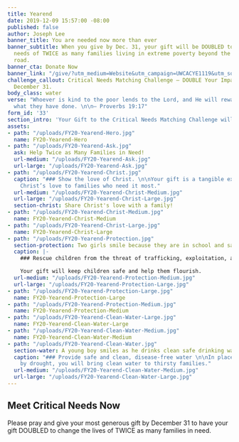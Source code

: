 ```yaml
---
title: Yearend
date: 2019-12-09 15:57:00 -08:00
published: false
author: Joseph Lee
banner_title: You are needed now more than ever
banner_subtitle: When you give by Dec. 31, your gift will be DOUBLED to meet the critical
  needs of TWICE as many families living in extreme poverty beyond the end of the
  road.
banner_cta: Donate Now
banner_link: "/give/?utm_medium=Website&utm_campaign=UWCACYE1119&utm_source=World+Concern&utm_content=Homepage+Takeover&utm_term=Homepage+Takeover"
challenge_callout: Critical Needs Matching Challenge — DOUBLE Your Impact — Give by
  December 31.
body_class: water
verse: "Whoever is kind to the poor lends to the Lord, and He will reward them for
  what they have done. \n\n— Proverbs 19:17"
form_id: '33'
section_intro: 'Your Gift to the Critical Needs Matching Challenge will:'
assets:
- path: "/uploads/FY20-Yearend-Hero.jpg"
  name: FY20-Yearend-Hero
- path: "/uploads/FY20-Yearend-Ask.jpg"
  ask: Help Twice as Many Families in Need!
  url-medium: "/uploads/FY20-Yearend-Ask.jpg"
  url-large: "/uploads/FY20-Yearend-Ask.jpg"
- path: "/uploads/FY20-Yearend-Christ.jpg"
  caption: "### Show the love of Christ. \n\nYour gift is a tangible expression of
    Christ’s love to families who need it most."
  url-medium: "/uploads/FY20-Yearend-Christ-Medium.jpg"
  url-large: "/uploads/FY20-Yearend-Christ-Large.jpg"
  section-christ: Share Christ's love with a family!
- path: "/uploads/FY20-Yearend-Christ-Medium.jpg"
  name: FY20-Yearend-Christ-Medium
- path: "/uploads/FY20-Yearend-Christ-Large.jpg"
  name: FY20-Yearend-Christ-Large
- path: "/uploads/FY20-Yearend-Protection.jpg"
  section-protection: Two girls smile because they are in school and safe from trafficking.
  caption: |-
    ### Rescue children from the threat of trafficking, exploitation, and abuse

    Your gift will keep children safe and help them flourish.
  url-medium: "/uploads/FY20-Yearend-Protection-Medium.jpg"
  url-large: "/uploads/FY20-Yearend-Protection-Large.jpg"
- path: "/uploads/FY20-Yearend-Protection-Large.jpg"
  name: FY20-Yearend-Protection-Large
- path: "/uploads/FY20-Yearend-Protection-Medium.jpg"
  name: FY20-Yearend-Protection-Medium
- path: "/uploads/FY20-Yearend-Clean-Water-Large.jpg"
  name: FY20-Yearend-Clean-Water-Large
- path: "/uploads/FY20-Yearend-Clean-Water-Medium.jpg"
  name: FY20-Yearend-Clean-Water-Medium
- path: "/uploads/FY20-Yearend-Clean-Water.jpg"
  section-water: A young boy smiles as he drinks clean safe drinking water!
  caption: "### Provide safe and clean, disease-free water \n\nIn places affected
    by drought, you will bring clean water to thirsty families."
  url-medium: "/uploads/FY20-Yearend-Clean-Water-Medium.jpg"
  url-large: "/uploads/FY20-Yearend-Clean-Water-Large.jpg"
---
```


## Meet Critical Needs Now

Please pray and give your most generous gift by December 31 to have your gift DOUBLED to change the lives of TWICE as many families in need.

